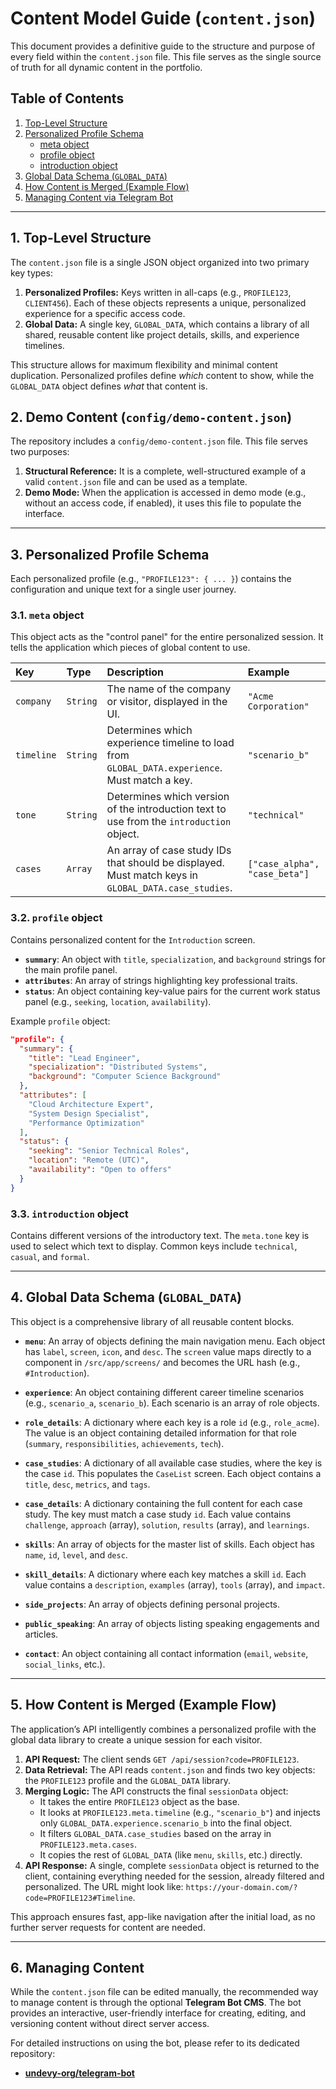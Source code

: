 # Content Model Guide (`content.json`)

This document provides a definitive guide to the structure and purpose of every field within the `content.json` file. This file serves as the single source of truth for all dynamic content in the portfolio.

## Table of Contents
1.  [Top-Level Structure](#1-top-level-structure)
2.  [Personalized Profile Schema](#2-personalized-profile-schema)
    -   [meta object](#21-meta-object)
    -   [profile object](#22-profile-object)
    -   [introduction object](#23-introduction-object)
3.  [Global Data Schema (`GLOBAL_DATA`)](#3-global-data-schema-global_data)
4.  [How Content is Merged (Example Flow)](#4-how-content-is-merged-example-flow)
5.  [Managing Content via Telegram Bot](#5-managing-content-via-telegram-bot)

---

## 1. Top-Level Structure

The `content.json` file is a single JSON object organized into two primary key types:

1.  **Personalized Profiles:** Keys written in all-caps (e.g., `PROFILE123`, `CLIENT456`). Each of these objects represents a unique, personalized experience for a specific access code.
2.  **Global Data:** A single key, `GLOBAL_DATA`, which contains a library of all shared, reusable content like project details, skills, and experience timelines.

This structure allows for maximum flexibility and minimal content duplication. Personalized profiles define *which* content to show, while the `GLOBAL_DATA` object defines *what* that content is.

## 2. Demo Content (`config/demo-content.json`)

The repository includes a `config/demo-content.json` file. This file serves two purposes:
1.  **Structural Reference:** It is a complete, well-structured example of a valid `content.json` file and can be used as a template.
2.  **Demo Mode:** When the application is accessed in demo mode (e.g., without an access code, if enabled), it uses this file to populate the interface.

---

## 3. Personalized Profile Schema

Each personalized profile (e.g., `"PROFILE123": { ... }`) contains the configuration and unique text for a single user journey.

### 3.1. `meta` object

This object acts as the "control panel" for the entire personalized session. It tells the application which pieces of global content to use.

| Key        | Type      | Description                                                                                              | Example               |
| :--------- | :-------- | :------------------------------------------------------------------------------------------------------- | :-------------------- |
| `company`  | `String`  | The name of the company or visitor, displayed in the UI.                                                 | `"Acme Corporation"`     |
| `timeline` | `String`  | Determines which experience timeline to load from `GLOBAL_DATA.experience`. Must match a key.              | `"scenario_b"`        |
| `tone`     | `String`  | Determines which version of the introduction text to use from the `introduction` object.                   | `"technical"`         |
| `cases`    | `Array`   | An array of case study IDs that should be displayed. Must match keys in `GLOBAL_DATA.case_studies`.      | `["case_alpha", "case_beta"]` |

### 3.2. `profile` object

Contains personalized content for the `Introduction` screen.

-   **`summary`**: An object with `title`, `specialization`, and `background` strings for the main profile panel.
-   **`attributes`**: An array of strings highlighting key professional traits.
-   **`status`**: An object containing key-value pairs for the current work status panel (e.g., `seeking`, `location`, `availability`).

Example `profile` object:
```json
"profile": {
  "summary": {
    "title": "Lead Engineer",
    "specialization": "Distributed Systems",
    "background": "Computer Science Background"
  },
  "attributes": [
    "Cloud Architecture Expert",
    "System Design Specialist",
    "Performance Optimization"
  ],
  "status": {
    "seeking": "Senior Technical Roles",
    "location": "Remote (UTC)",
    "availability": "Open to offers"
  }
}
```

### 3.3. `introduction` object

Contains different versions of the introductory text. The `meta.tone` key is used to select which text to display. Common keys include `technical`, `casual`, and `formal`.

---

## 4. Global Data Schema (`GLOBAL_DATA`)

This object is a comprehensive library of all reusable content blocks.

-   **`menu`**: An array of objects defining the main navigation menu. Each object has `label`, `screen`, `icon`, and `desc`. The `screen` value maps directly to a component in `/src/app/screens/` and becomes the URL hash (e.g., `#Introduction`).

-   **`experience`**: An object containing different career timeline scenarios (e.g., `scenario_a`, `scenario_b`). Each scenario is an array of role objects.

-   **`role_details`**: A dictionary where each key is a role `id` (e.g., `role_acme`). The value is an object containing detailed information for that role (`summary`, `responsibilities`, `achievements`, `tech`).

-   **`case_studies`**: A dictionary of all available case studies, where the key is the case `id`. This populates the `CaseList` screen. Each object contains a `title`, `desc`, `metrics`, and `tags`.

-   **`case_details`**: A dictionary containing the full content for each case study. The key must match a case study `id`. Each value contains `challenge`, `approach` (array), `solution`, `results` (array), and `learnings`.

-   **`skills`**: An array of objects for the master list of skills. Each object has `name`, `id`, `level`, and `desc`.

-   **`skill_details`**: A dictionary where each key matches a skill `id`. Each value contains a `description`, `examples` (array), `tools` (array), and `impact`.

-   **`side_projects`**: An array of objects defining personal projects.

-   **`public_speaking`**: An array of objects listing speaking engagements and articles.

-   **`contact`**: An object containing all contact information (`email`, `website`, `social_links`, etc.).

---

## 5. How Content is Merged (Example Flow)

The application’s API intelligently combines a personalized profile with the global data library to create a unique session for each visitor.

1.  **API Request:** The client sends `GET /api/session?code=PROFILE123`.
2.  **Data Retrieval:** The API reads `content.json` and finds two key objects: the `PROFILE123` profile and the `GLOBAL_DATA` library.
3.  **Merging Logic:** The API constructs the final `sessionData` object:
    -   It takes the entire `PROFILE123` object as the base.
    -   It looks at `PROFILE123.meta.timeline` (e.g., `"scenario_b"`) and injects only `GLOBAL_DATA.experience.scenario_b` into the final object.
    -   It filters `GLOBAL_DATA.case_studies` based on the array in `PROFILE123.meta.cases`.
    -   It copies the rest of `GLOBAL_DATA` (like `menu`, `skills`, etc.) directly.
4.  **API Response:** A single, complete `sessionData` object is returned to the client, containing everything needed for the session, already filtered and personalized. The URL might look like: `https://your-domain.com/?code=PROFILE123#Timeline`.

This approach ensures fast, app-like navigation after the initial load, as no further server requests for content are needed.

---

## 6. Managing Content

While the `content.json` file can be edited manually, the recommended way to manage content is through the optional **Telegram Bot CMS**. The bot provides an interactive, user-friendly interface for creating, editing, and versioning content without direct server access.

For detailed instructions on using the bot, please refer to its dedicated repository:
-   **[undevy-org/telegram-bot](https://github.com/undevy-org/telegram-bot)**